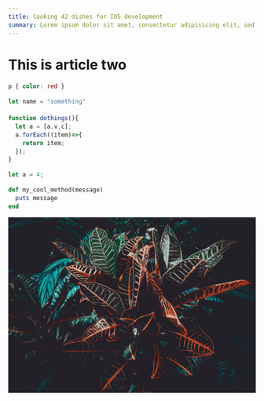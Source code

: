 ```yaml
---
title: Cooking 42 dishes for IOS development
summary: Lorem ipsum dolor sit amet, consectetur adipisicing elit, sed do eiusmod tempor incididunt ut labore et dolore magna aliqua. Ut enim ad minim veniam, quis nostrud exercitation ullamco laboris nisi ut aliquip ex ea commodo consequat. Duis aute irure dolor in reprehenderit in voluptate velit esse cillum dolore eu fugiat nulla pariatur. Excepteur sint occaecat cupidatat non proident, sunt in culpa qui officia deserunt mollit anim id est laborum.
---
```


# This is article two

```css
p { color: red }
```


```javascript
let name = "something"

function dothings(){
  let a = [a,v,c];
  a.forEach((item)=>{
    return item;
  });
}
```

```javascript
let a = 4;
```

```ruby
def my_cool_method(message)
  puts message
end
```

![](plant.jpg)
